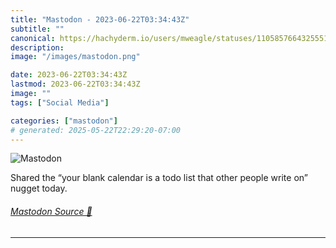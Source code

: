 ```yaml
---
title: "Mastodon - 2023-06-22T03:34:43Z"
subtitle: ""
canonical: https://hachyderm.io/users/mweagle/statuses/110585766432555136
description:
image: "/images/mastodon.png"

date: 2023-06-22T03:34:43Z
lastmod: 2023-06-22T03:34:43Z
image: ""
tags: ["Social Media"]

categories: ["mastodon"]
# generated: 2025-05-22T22:29:20-07:00
---
```

![Mastodon](/images/mastodon.png)

<p>Shared the “your blank calendar is a todo list that other people write on” nugget today.</p>


###### [Mastodon Source 🐘](https://hachyderm.io/@mweagle/110585766432555136)

___

